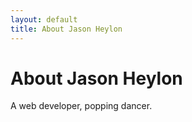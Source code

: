 ```yaml
---
layout: default
title: About Jason Heylon
---
```


<div class="post">
	<h1 class="pageTitle">About Jason Heylon</h1>
	<article>
		A web developer, popping dancer.
	</article>
</div>
